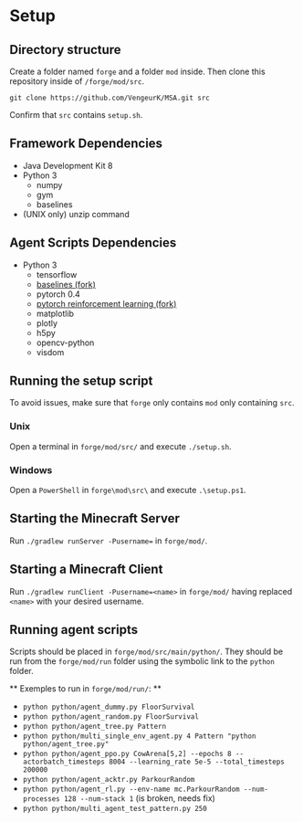  # Setup

 ## Directory structure

 Create a folder named `forge` and a folder `mod` inside. Then clone this repository inside of `/forge/mod/src`.

`git clone https://github.com/VengeurK/MSA.git src`

 Confirm that `src` contains `setup.sh`.

 ## Framework Dependencies

 * Java Development Kit 8
 * Python 3
    * numpy
    * gym
    * baselines
 * (UNIX only) unzip command

## Agent Scripts Dependencies

* Python 3
    * tensorflow
    * [baselines (fork)](https://github.com/VengeurK/Villagers-Baselines-Fork)
    * pytorch 0.4
    * [pytorch reinforcement learning (fork)](https://github.com/VengeurK/pytorch-a2c-ppo-acktr)
    * matplotlib
    * plotly
    * h5py
    * opencv-python
    * visdom

## Running the setup script

To avoid issues, make sure that `forge` only contains `mod` only containing `src`.

### Unix

Open a terminal in `forge/mod/src/` and execute `./setup.sh`.

### Windows

Open a `PowerShell` in `forge\mod\src\` and execute `.\setup.ps1`.

## Starting the Minecraft Server

Run `./gradlew runServer -Pusername=` in `forge/mod/`.


## Starting a Minecraft Client

Run `./gradlew runClient -Pusername=<name>` in `forge/mod/` having replaced `<name>` with your desired username.

## Running agent scripts

Scripts should be placed in `forge/mod/src/main/python/`. They should be run from the `forge/mod/run` folder using the symbolic link to the `python` folder.

** Exemples to run in `forge/mod/run/`: **

* `python python/agent_dummy.py FloorSurvival`
* `python python/agent_random.py FloorSurvival`
* `python python/agent_tree.py Pattern`
* `python python/multi_single_env_agent.py 4 Pattern "python python/agent_tree.py"`
* `python python/agent_ppo.py CowArena[5,2] --epochs 8 --actorbatch_timesteps 8004 --learning_rate 5e-5 --total_timesteps 200000`
* `python python/agent_acktr.py ParkourRandom`
* `python python/agent_rl.py --env-name mc.ParkourRandom --num-processes 128 --num-stack 1` (is broken, needs fix)
* `python python/multi_agent_test_pattern.py 250`
